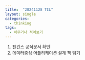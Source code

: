 ```yaml
---
title:  "20241128 TIL"
layout: single
categories:
  - thinking
tags:
  - 아무거나 적어보기
---
```


1. 젠킨스 공식문서 확인
2. 데이터중심 어플리케이션 설계 책 읽기
